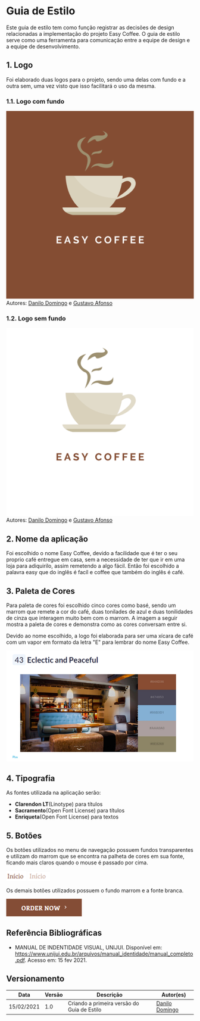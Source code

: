 # Guia de Estilo

Este guia de estilo tem como função registrar as decisões de design relacionadas a implementação do projeto Easy Coffee. O guia de estilo serve como uma ferramenta para comunicação entre a equipe de design e a equipe de desenvolvimento.

## 1. Logo

Foi elaborado duas logos para o projeto, sendo uma delas com fundo e a outra sem, uma vez visto que isso facilitará o uso da mesma.

### 1.1. Logo com fundo

![alt text](../img/LogoEasyCoffeeV1.2.png)
Autores: [Danilo Domingo](https://github.com/danilow200) e [Gustavo Afonso](https://github.com/GustavoAPS)

### 1.2. Logo sem fundo

![alt text](../img/LogoEasyCoffeeV1.2SemFundo.png)
Autores: [Danilo Domingo](https://github.com/danilow200) e [Gustavo Afonso](https://github.com/GustavoAPS)

## 2. Nome da aplicação

Foi escolhido o nome Easy Coffee, devido a facilidade que é ter o seu proprio café entregue em casa, sem a necessidade de ter que ir em uma loja para adiquirilo, assim remetendo a algo fácil. Então foi escolhido a palavra easy que do inglês é facíl e coffee que também do inglês é café.

## 3. Paleta de Cores

Para paleta de cores foi escolhido cinco cores como basé, sendo um marrom que remete a cor do café, duas tonilades de azul e duas tonilidades de cinza que interagem muito bem com o marrom.
A imagem a seguir mostra a paleta de cores e demonstra como as cores conversam entre si.

Devido ao nome escolhido, a logo foi elaborada para ser uma xícara de café com um vapor em formato da letra "E" para lembrar do nome Easy Coffee.

![alt text](../img/CollorScheme.png)

## 4. Tipografia

As fontes utilizada na aplicação serão:

- **Clarendon LT**(Linotype) para títulos
- **Sacramento**(Open Font License) para títulos
- **Enriqueta**(Open Font License) para textos

## 5. Botões
Os botões utilizados no menu de navegação possuem fundos transparentes e utilizam do marrom que se encontra na palheta de cores em sua fonte, ficando mais claros quando o mouse é passado por cima.

![alt text](../img/guia_de_estilo/button.png) ![alt text](../img/guia_de_estilo/clicked_button.png)

Os demais botões utilizados possuem o fundo marrom e a fonte branca.

![alt text](../img/guia_de_estilo/other_button.png)

## Referência Bibliográficas
- MANUAL DE INDENTIDADE VISUAL, UNIJUI. Disponível em: https://www.unijui.edu.br/arquivos/manual_identidade/manual_completo.pdf. Acesso em: 15 fev 2021.

## Versionamento

| Data | Versão | Descrição | Autor(es) |
|------|------|------|------|
|15/02/2021|1.0|Criando a primeira versão do Guia de Estilo|[Danilo Domingo](https://github.com/danilow200)|
